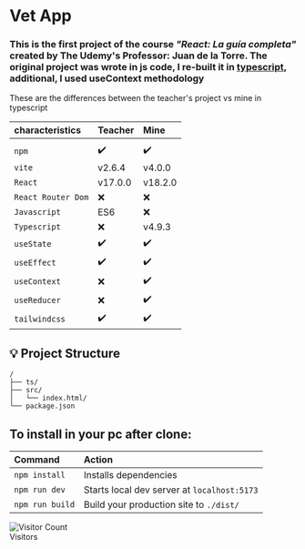 <link href="js/styles.css" rel="stylesheet"></link>
<h1>Vet App</h1>

### This is the first project of the course _"React: La guía completa"_ created by The Udemy's Professor: Juan de la Torre. The original project was wrote in js code, I re-built it in <a href="https://github.com/dialmonsalve/React-06VetApp/tree/master/src" class="language--ts">typescript</a>, additional, I used useContext methodology  

These are the differences between the teacher's project vs mine in typescript
 

| 	characteristics	|		Teacher	|		Mine	|
| :-----------------|:----------|:--------|
|										|						|					|
| `npm	`			      |		✔️			|	✔️		 |
| `vite` 			      |		v2.6.4  |	v4.0.0 	|
| `React`		 		    |		v17.0.0	|	v18.2.0	|
| `React Router Dom`|			❌		 |		❌	 |
| `Javascript`			|		ES6			|	 ❌  	|
| `Typescript`			|		❌			 | v4.9.3	|
| `useState`				|		✔️			|   ✔️	 |
| `useEffect`				|		✔️		  |  	✔️   |
| `useContext`			|		❌ 		  |  	✔️   |
| `useReducer`			|		❌ 		  |  	✔️   |
| `tailwindcss`			|		✔️			|   ✔️   |


## 💡 Project Structure

<div class="path-ts">

```
/
├── ts/
├── src/
│   └── index.html/
└── package.json
```

</div>
  
## To install in your pc after clone:  

| Command                | Action                                           |
| :--------------------- | :----------------------------------------------- |
| `npm install`          | Installs dependencies                            |
| `npm run dev`          | Starts local dev server at `localhost:5173`      |
| `npm run build`        | Build your production site to `./dist/`          |  

![Visitor Count](https://profile-counter.glitch.me/dialmonsalve/count.svg)  
Visitors